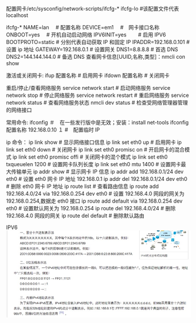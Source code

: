 配置网卡/etc/sysconfig/network-scripts/ifcfg-\*
ifcfg-lo #该配置文件代表 localhost

ifcfg-\*
NAME=lan 　# 配置名称
DEVICE=em1 　#　网卡接口名称
ONBOOT=yes 　# 开机自动启动网络
IPV6INIT=yes 　　# 启用 IPV6
BOOTPROTO=static # 分别代表自动获取 IP 和固定 IP
IPADDR=192.168.0.101 # 设置 ip 地址
GATEWAY=192.168.0.1 # 设置网关
DNS1=8.8.8.8 # 首选 DNS
DNS2=144.144.144.0 # 备选 DNS
查看网卡信息[UUID,名称,类型]：nmcli con show

激活或关闭网卡:
ifup 配置名称 # 启用网卡
ifdown 配置名称 # 关闭网卡

重启/停止/查看网络服务
service network start # 启动网络服务
service network stop # 停止网络服务
service network restart # 重启网络服务
service network status # 查看网络服务状态
nmcli dev status # 检查受网络管理器管理的网络接口

常用命令:
ifconfig ＃　在一些发行版中是无效；安装：install net-tools
ifconfig 配置名称 192.168.0.10 １ #　配置临时 IP

ip 命令：
ip link show # 显示网络接口信息
ip link set eth0 up # 启用网卡
ip link set eth0 down # 关闭网卡
ip link set eth0 promisc on # 开启网卡的混合模式
ip link set eth0 promisc offi # 关闭网卡的混个模式
ip link set eth0 txqueuelen 1200 # 设置网卡队列长度
ip link set eth0 mtu 1400 # 设置网卡最大传输单元
ip addr show # 显示网卡 IP 信息
ip addr add 192.168.0.1/24 dev eth0 # 设置 eth0 网卡 IP 地址 192.168.0.1
ip addr del 192.168.0.1/24 dev eth0 # 删除 eth0 网卡 IP 地址
ip route list # 查看路由信息
ip route add 192.168.4.0/24 via 192.168.0.254 dev eth0 # 设置 192.168.4.0 网段的网关为 192.168.0.254,数据走 eth0 接口
ip route add default via 192.168.0.254 dev eth0 # 设置默认网关为 192.168.0.254
ip route del 192.168.4.0/24 # 删除 192.168.4.0 网段的网关
ip route del default # 删除默认路由

IPV6
![Alt text](8099FFE851AB4ECA3E6DE48762805D12.jpg)
